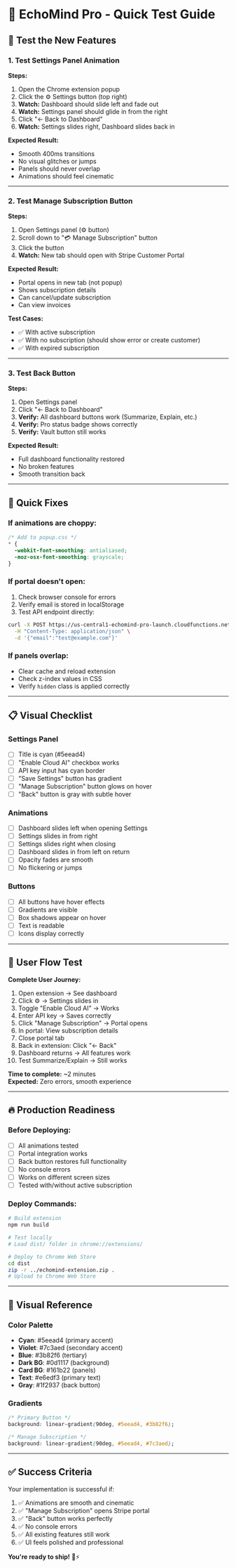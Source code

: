 # 🧪 EchoMind Pro - Quick Test Guide

## 🚀 Test the New Features

### 1. Test Settings Panel Animation

**Steps:**
1. Open the Chrome extension popup
2. Click the ⚙️ Settings button (top right)
3. **Watch:** Dashboard should slide left and fade out
4. **Watch:** Settings panel should glide in from the right
5. Click "← Back to Dashboard"
6. **Watch:** Settings slides right, Dashboard slides back in

**Expected Result:**
- Smooth 400ms transitions
- No visual glitches or jumps
- Panels should never overlap
- Animations should feel cinematic

---

### 2. Test Manage Subscription Button

**Steps:**
1. Open Settings panel (⚙️ button)
2. Scroll down to "💳 Manage Subscription" button
3. Click the button
4. **Watch:** New tab should open with Stripe Customer Portal

**Expected Result:**
- Portal opens in new tab (not popup)
- Shows subscription details
- Can cancel/update subscription
- Can view invoices

**Test Cases:**
- ✅ With active subscription
- ✅ With no subscription (should show error or create customer)
- ✅ With expired subscription

---

### 3. Test Back Button

**Steps:**
1. Open Settings panel
2. Click "← Back to Dashboard"
3. **Verify:** All dashboard buttons work (Summarize, Explain, etc.)
4. **Verify:** Pro status badge shows correctly
5. **Verify:** Vault button still works

**Expected Result:**
- Full dashboard functionality restored
- No broken features
- Smooth transition back

---

## 🔧 Quick Fixes

### If animations are choppy:
```css
/* Add to popup.css */
* {
  -webkit-font-smoothing: antialiased;
  -moz-osx-font-smoothing: grayscale;
}
```

### If portal doesn't open:
1. Check browser console for errors
2. Verify email is stored in localStorage
3. Test API endpoint directly:
```bash
curl -X POST https://us-central1-echomind-pro-launch.cloudfunctions.net/api/createCustomerPortalSession \
  -H "Content-Type: application/json" \
  -d '{"email":"test@example.com"}'
```

### If panels overlap:
- Clear cache and reload extension
- Check z-index values in CSS
- Verify `hidden` class is applied correctly

---

## 📋 Visual Checklist

### Settings Panel
- [ ] Title is cyan (#5eead4)
- [ ] "Enable Cloud AI" checkbox works
- [ ] API key input has cyan border
- [ ] "Save Settings" button has gradient
- [ ] "Manage Subscription" button glows on hover
- [ ] "Back" button is gray with subtle hover

### Animations
- [ ] Dashboard slides left when opening Settings
- [ ] Settings slides in from right
- [ ] Settings slides right when closing
- [ ] Dashboard slides in from left on return
- [ ] Opacity fades are smooth
- [ ] No flickering or jumps

### Buttons
- [ ] All buttons have hover effects
- [ ] Gradients are visible
- [ ] Box shadows appear on hover
- [ ] Text is readable
- [ ] Icons display correctly

---

## 🎯 User Flow Test

**Complete User Journey:**
1. Open extension → See dashboard
2. Click ⚙️ → Settings slides in
3. Toggle "Enable Cloud AI" → Works
4. Enter API key → Saves correctly
5. Click "Manage Subscription" → Portal opens
6. In portal: View subscription details
7. Close portal tab
8. Back in extension: Click "← Back"
9. Dashboard returns → All features work
10. Test Summarize/Explain → Still works

**Time to complete:** ~2 minutes  
**Expected:** Zero errors, smooth experience

---

## 🔥 Production Readiness

### Before Deploying:
- [ ] All animations tested
- [ ] Portal integration works
- [ ] Back button restores full functionality
- [ ] No console errors
- [ ] Works on different screen sizes
- [ ] Tested with/without active subscription

### Deploy Commands:
```bash
# Build extension
npm run build

# Test locally
# Load dist/ folder in chrome://extensions/

# Deploy to Chrome Web Store
cd dist
zip -r ../echomind-extension.zip .
# Upload to Chrome Web Store
```

---

## 🎨 Visual Reference

### Color Palette
- **Cyan**: #5eead4 (primary accent)
- **Violet**: #7c3aed (secondary accent)
- **Blue**: #3b82f6 (tertiary)
- **Dark BG**: #0d1117 (background)
- **Card BG**: #161b22 (panels)
- **Text**: #e6edf3 (primary text)
- **Gray**: #1f2937 (back button)

### Gradients
```css
/* Primary Button */
background: linear-gradient(90deg, #5eead4, #3b82f6);

/* Manage Subscription */
background: linear-gradient(90deg, #5eead4, #7c3aed);
```

---

## ✅ Success Criteria

Your implementation is successful if:
1. ✅ Animations are smooth and cinematic
2. ✅ "Manage Subscription" opens Stripe portal
3. ✅ "Back" button works perfectly
4. ✅ No console errors
5. ✅ All existing features still work
6. ✅ UI feels polished and professional

**You're ready to ship!** 🚀⚡
